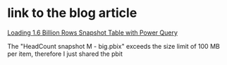 # link  to the blog article
[Loading 1.6 Billion Rows Snapshot Table with Power Query](https://sergiomurru.com/2021/04/05/loading-1-6-billion-rows-snapshot-table-with-power-query/)

The "HeadCount snapshot M - big.pbix" exceeds the size limit of 100 MB per item, therefore I just shared the pbit